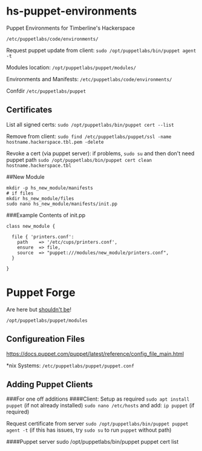 # hs-puppet-environments
Puppet Environments for Timberline's Hackerspace

`/etc/puppetlabs/code/environments/`



Request puppet update from client:
`sudo /opt/puppetlabs/bin/puppet agent -t`

Modules location:
`/opt/puppetlabs/puppet/modules/`

Environments and Manifests:
`/etc/puppetlabs/code/environments/`

Confdir
`/etc/puppetlabs/puppet`

## Certificates
List all signed certs:
`sudo /opt/puppetlabs/bin/puppet cert --list`

Remove from client:
`sudo find /etc/puppetlabs/puppet/ssl -name hostname.hackerspace.tbl.pem -delete`

Revoke a cert (via puppet server):
if problems, `sudo su` and then don't need puppet path
`sudo /opt/puppetlabs/bin/puppet cert clean hostname.hackerspace.tbl`


##New Module
```
mkdir -p hs_new_module/manifests
# if files 
mkdir hs_new_module/files
sudo nano hs_new_module/manifests/init.pp
```
###Example Contents of init.pp
```
class new_module {

  file { 'printers.conf':
    path    => '/etc/cups/printers.conf',
    ensure  => file,
    source  => "puppet:///modules/new_module/printers.conf",
  }

}

```




# Puppet Forge

Are here but [shouldn't be](https://docs.puppet.com/puppet/4.6/reference/quick_start_module_install_nix.html#a-quick-note-about-module-directories)! 

`/opt/puppetlabs/puppet/modules`

## Configureation Files
https://docs.puppet.com/puppet/latest/reference/config_file_main.html

*nix Systems: `/etc/puppetlabs/puppet/puppet.conf`

## Adding Puppet Clients
###For one off additions
####Client:
Setup as required
`sudo apt install puppet` (if not already installed)
`sudo nano /etc/hosts` and add: `ip puppet` (if required)

Request certificate from server
`sudo /opt/puppetlabs/bin/puppet puppet agent -t`
(if this has issues, try `sudo su` to run `puppet` without path)

####Puppet server
sudo /opt/puppetlabs/bin/puppet puppet cert list`
`



